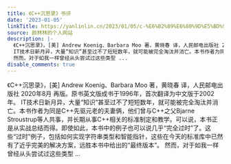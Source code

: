 ```yaml
---
title: 《C++沉思录》书评
date: '2023-01-05'
linkTitle: https://yanlinlin.cn/2023/01/05/c-%E6%B2%89%E6%80%9D%E5%BD%95%E4%B9%A6%E8%AF%84/
source: 颜林林的个人网站
description: |-
  《C++沉思录》，[美] Andrew Koenig、Barbara Moo 著，黄晓春 译，人民邮电出版社 2020年8月 再版。原书英文版成书于1996年，首次翻译为中文版于2002年。
  IT技术日新月异，大量“知识”甚至过不了短短数年，就可能被完全淘汰并消亡。本书作者为同是C++先驱元老的夫妻俩，他们曾与C++之父Bjarne Stroustrup等人共事，并长期从事C++相关的标准制定和教学。可以说，本书正是从实战总结而得。即使如此，本书中的例子也可以说几乎“完全过时”了。这些“过时”例子，包括如何实现字符串类型和智能指针，这些在今天的标准库中已然有了近乎完美的解决方案，远胜本书中给出的“最终版本”。
  然而，对于如我一样曾经从头尝试过这些类型 ...
disable_comments: true
---
```

《C++沉思录》，[美] Andrew Koenig、Barbara Moo 著，黄晓春 译，人民邮电出版社 2020年8月 再版。原书英文版成书于1996年，首次翻译为中文版于2002年。
IT技术日新月异，大量“知识”甚至过不了短短数年，就可能被完全淘汰并消亡。本书作者为同是C++先驱元老的夫妻俩，他们曾与C++之父Bjarne Stroustrup等人共事，并长期从事C++相关的标准制定和教学。可以说，本书正是从实战总结而得。即使如此，本书中的例子也可以说几乎“完全过时”了。这些“过时”例子，包括如何实现字符串类型和智能指针，这些在今天的标准库中已然有了近乎完美的解决方案，远胜本书中给出的“最终版本”。
然而，对于如我一样曾经从头尝试过这些类型 ...